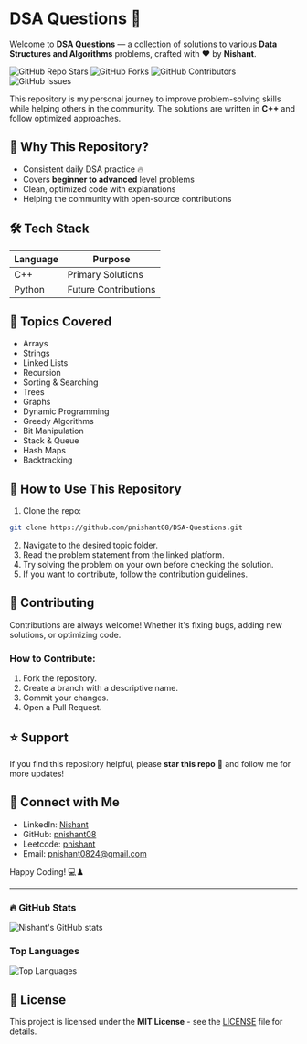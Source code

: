 # DSA Questions 🚀

<!-- ![DSA Questions Banner](https://raw.githubusercontent.com/pnishant08/DSA-Questions/main/banner.png) -->

Welcome to **DSA Questions** — a collection of solutions to various **Data Structures and Algorithms** problems, crafted with ❤️ by **Nishant**.

![GitHub Repo Stars](https://img.shields.io/github/stars/pnishant08/DSA-Questions?style=social)
![GitHub Forks](https://img.shields.io/github/forks/pnishant08/DSA-Questions?style=social)
![GitHub Contributors](https://img.shields.io/github/contributors/pnishant08/DSA-Questions)
![GitHub Issues](https://img.shields.io/github/issues/pnishant08/DSA-Questions)

This repository is my personal journey to improve problem-solving skills while helping others in the community. The solutions are written in **C++** and follow optimized approaches.

## 🌟 Why This Repository?
- Consistent daily DSA practice 🔥
- Covers **beginner to advanced** level problems
- Clean, optimized code with explanations
- Helping the community with open-source contributions

## 🛠️ Tech Stack
| Language   | Purpose          |
|------------|----------------|
| C++        | Primary Solutions |
| Python     | Future Contributions |

## 📌 Topics Covered
- Arrays
- Strings
- Linked Lists
- Recursion
- Sorting & Searching
- Trees
- Graphs
- Dynamic Programming
- Greedy Algorithms
- Bit Manipulation
- Stack & Queue
- Hash Maps
- Backtracking

## 🎯 How to Use This Repository
1. Clone the repo:
```bash
git clone https://github.com/pnishant08/DSA-Questions.git
```
2. Navigate to the desired topic folder.
3. Read the problem statement from the linked platform.
4. Try solving the problem on your own before checking the solution.
5. If you want to contribute, follow the contribution guidelines.

## 🤝 Contributing
Contributions are always welcome! Whether it's fixing bugs, adding new solutions, or optimizing code.

### How to Contribute:
1. Fork the repository.
2. Create a branch with a descriptive name.
3. Commit your changes.
4. Open a Pull Request.

## ⭐ Support
If you find this repository helpful, please **star this repo** 🌟 and follow me for more updates!

## 📌 Connect with Me
- LinkedIn: [Nishant](https://www.linkedin.com/in/nishant-p-749b44213/)
- GitHub: [pnishant08](https://github.com/pnishant08)
- Leetcode: [pnishant](https://leetcode.com/pnishant/)
- Email: pnishant0824@gmail.com

Happy Coding! 💻♟️

---
### 🔥 GitHub Stats
![Nishant's GitHub stats](https://github-readme-stats.vercel.app/api?username=pnishant08&show_icons=true&theme=radical)

### Top Languages
![Top Languages](https://github-readme-stats.vercel.app/api/top-langs/?username=pnishant08&layout=compact&theme=radical)

## 📜 License
This project is licensed under the **MIT License** - see the [LICENSE](LICENSE) file for details.


